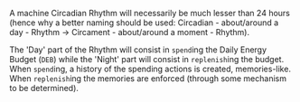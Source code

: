 A machine Circadian Rhythm will necessarily be much lesser than 24 hours (hence why a better naming should be used: Circadian - about/around a day - Rhythm -> Circament - about/around a moment - Rhythm).

The 'Day' part of the Rhythm will consist in `spend`ing the Daily Energy Budget (`DEB`) while the 'Night' part will consist in `replenish`ing the budget. When `spend`ing, a history of the spending actions is created, memories-like. When `replenish`ing the memories are enforced (through some mechanism to be determined).
